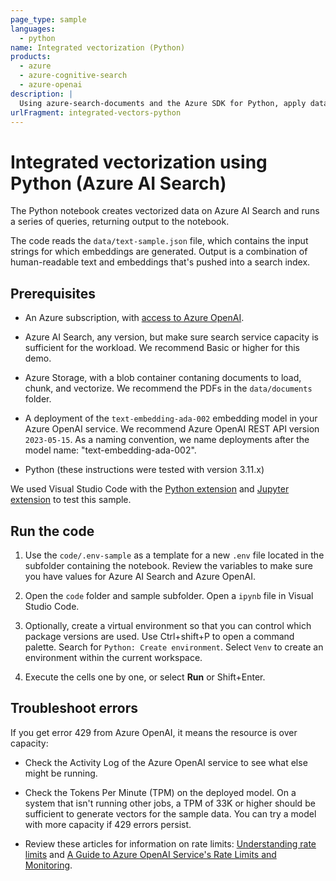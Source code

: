 ```yaml
---
page_type: sample
languages:
  - python
name: Integrated vectorization (Python)
products:
  - azure
  - azure-cognitive-search
  - azure-openai
description: |
  Using azure-search-documents and the Azure SDK for Python, apply data chunking and vectorization in an indexer pipeline.
urlFragment: integrated-vectors-python
---
```


# Integrated vectorization using Python (Azure AI Search)  

The Python notebook creates vectorized data on Azure AI Search and runs a series of queries, returning output to the notebook.

The code reads the `data/text-sample.json` file, which contains the input strings for which embeddings are generated. Output is a combination of human-readable text and embeddings that's pushed into a search index.

## Prerequisites

- An Azure subscription, with [access to Azure OpenAI](https://aka.ms/oai/access).

- Azure AI Search, any version, but make sure search service capacity is sufficient for the workload. We recommend Basic or higher for this demo.

- Azure Storage, with a blob container contaning documents to load, chunk, and vectorize. We recommend the PDFs in the `data/documents` folder.

- A deployment of the `text-embedding-ada-002` embedding model in your Azure OpenAI service. We recommend Azure OpenAI REST API version `2023-05-15`. As a naming convention, we name deployments after the model name: "text-embedding-ada-002".

- Python (these instructions were tested with version 3.11.x)

We used Visual Studio Code with the [Python extension](https://marketplace.visualstudio.com/items?itemName=ms-python.python) and [Jupyter extension](https://marketplace.visualstudio.com/items?itemName=ms-toolsai.jupyter) to test this sample.

## Run the code

1. Use the `code/.env-sample` as a template for a new `.env` file located in the subfolder containing the notebook. Review the variables to make sure you have values for Azure AI Search and Azure OpenAI.

1. Open the `code` folder and sample subfolder. Open a `ipynb` file in Visual Studio Code.

1. Optionally, create a virtual environment so that you can control which package versions are used. Use Ctrl+shift+P to open a command palette. Search for `Python: Create environment`. Select `Venv` to create an environment within the current workspace.

1. Execute the cells one by one, or select **Run** or Shift+Enter.

## Troubleshoot errors

If you get error 429 from Azure OpenAI, it means the resource is over capacity:

- Check the Activity Log of the Azure OpenAI service to see what else might be running.

- Check the Tokens Per Minute (TPM) on the deployed model. On a system that isn't running other jobs, a TPM of 33K or higher should be sufficient to generate vectors for the sample data. You can try a model with more capacity if 429 errors persist.

- Review these articles for information on rate limits: [Understanding rate limits](https://learn.microsoft.com/azure/ai-services/openai/how-to/quota?tabs=rest#understanding-rate-limits) and [A Guide to Azure OpenAI Service's Rate Limits and Monitoring](https://clemenssiebler.com/posts/understanding-azure-openai-rate-limits-monitoring/).
